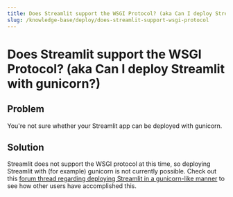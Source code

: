 ```yaml
---
title: Does Streamlit support the WSGI Protocol? (aka Can I deploy Streamlit with gunicorn?)
slug: /knowledge-base/deploy/does-streamlit-support-wsgi-protocol
---
```


# Does Streamlit support the WSGI Protocol? (aka Can I deploy Streamlit with gunicorn?)

## Problem

You're not sure whether your Streamlit app can be deployed with gunicorn.

## Solution

Streamlit does not support the WSGI protocol at this time, so deploying Streamlit with (for example) gunicorn is not currently possible. Check out this [forum thread regarding deploying Streamlit in a gunicorn-like manner](https://discuss.streamlit.io/t/how-do-i-set-the-server-to-0-0-0-0-for-deployment-using-docker/216) to see how other users have accomplished this.